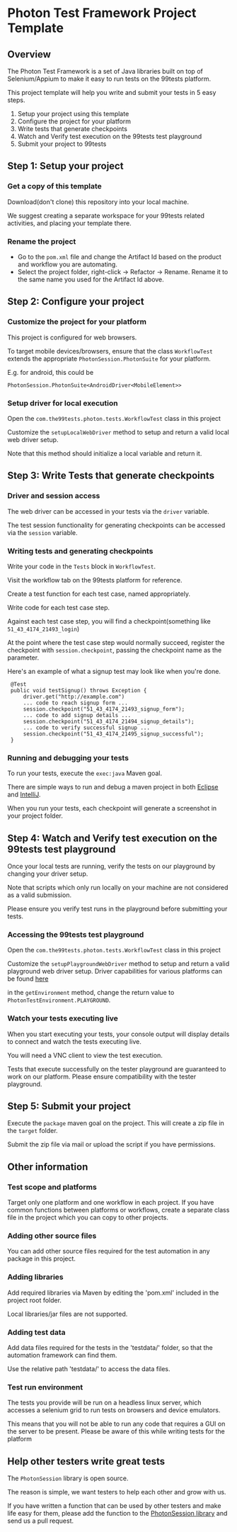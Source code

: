 # Photon Test Framework Project Template

## Overview

The Photon Test Framework is a set of Java libraries built on top of Selenium/Appium to make it easy to run tests on the 99tests platform.

This project template will help you write and submit your tests in 5 easy steps.

1. Setup your project using this template
2. Configure the project for your platform
3. Write tests that generate checkpoints
4. Watch and Verify test execution on the 99tests test playground
5. Submit your project to 99tests

## Step 1: Setup your project

### Get a copy of this template

Download(don't clone) this repository into your local machine.

We suggest creating a separate workspace for your 99tests related activities, and placing your template there.

### Rename the project

- Go to the `pom.xml` file and change the Artifact Id based on the product and workflow you are automating.
- Select the project folder, right-click -> Refactor -> Rename. Rename it to the same name you used for the Artifact Id above.

## Step 2: Configure your project

### Customize the project for your platform

This project is configured for web browsers.

To target mobile devices/browsers, ensure that the class `WorkflowTest` extends the appropriate `PhotonSession.PhotonSuite` for your platform.

E.g. for android, this could be

    PhotonSession.PhotonSuite<AndroidDriver<MobileElement>>

### Setup driver for local execution

Open the `com.the99tests.photon.tests.WorkflowTest` class in this project

Customize the `setupLocalWebDriver` method to setup and return a valid local web driver setup.

Note that this method should initialize a local variable and return it.

## Step 3: Write Tests that generate checkpoints

### Driver and session access

The web driver can be accessed in your tests via the `driver` variable.

The test session functionality for generating checkpoints can be accessed via the `session` variable.
     
### Writing tests and generating checkpoints

Write your code in the `Tests` block in `WorkflowTest`.

Visit the workflow tab on the 99tests platform for reference.

Create a test function for each test case, named appropriately.

Write code for each test case step.

Against each test case step, you will find a checkpoint(something like `51_43_4174_21493_login`)

At the point where the test case step would normally succeed, register the checkpoint with `session.checkpoint`, passing the checkpoint name as the parameter.

Here's an example of what a signup test may look like when you're done.

	 @Test
	 public void testSignup() throws Exception {	
	     driver.get("http://example.com")
	     ... code to reach signup form ...
	     session.checkpoint("51_43_4174_21493_signup_form");
	     ... code to add signup details ...
	     session.checkpoint("51_43_4174_21494_signup_details");
	     ... code to verify successful signup ...
	     session.checkpoint("51_43_4174_21495_signup_successful");
	 }
	 
### Running and debugging your tests

To run your tests, execute the `exec:java` Maven goal.

There are simple ways to run and debug a maven project in both [Eclipse](https://books.sonatype.com/m2eclipse-book/reference/running-sect-running-maven-builds.html) and [IntelliJ](https://www.jetbrains.com/help/idea/2017.1/executing-maven-goal.html).

When you run your tests, each checkpoint will generate a screenshot in your project folder.
	 
## Step 4: Watch and Verify test execution on the 99tests test playground

Once your local tests are running, verify the tests on our playground by changing your driver setup.

Note that scripts which only run locally on your machine are not considered as a valid submission. 

Please ensure you verify test runs in the playground before submitting your tests.

### Accessing the 99tests test playground
 
Open the `com.the99tests.photon.tests.WorkflowTest` class in this project

Customize the `setupPlaygroundWebDriver` method to setup and return a valid playground web driver setup.
Driver capabilities for various platforms can be found [here](https://hackmd.io/GwUwTOAMCMYLQEMQIMZwCwM3ARgdgFY84Z1ZJ1IBmAEwDMCg)

in the `getEnvironment` method, change the return value to `PhotonTestEnvironment.PLAYGROUND`.
 
### Watch your tests executing live
   
When you start executing your tests, your console output will display details to connect and watch the tests executing live.

You will need a VNC client to view the test execution.

Tests that execute successfully on the tester playground are guaranteed to work on our platform. Please ensure compatibility with the tester playground.

## Step 5: Submit your project

Execute the `package` maven goal on the project. This will create a zip file in the `target` folder.

Submit the zip file via mail or upload the script if you have permissions.

## Other information

### Test scope and platforms

Target only one platform and one workflow in each project. If you have common functions between platforms or workflows, create a separate class file in the project which you can copy to other projects.

### Adding other source files

You can add other source files required for the test automation in any package in this project.

### Adding libraries

Add required libraries via Maven by editing the 'pom.xml' included in the project root folder.

Local libraries/jar files are not supported. 

### Adding test data

Add data files required for the tests in the 'testdata/' folder, so that the automation framework can find them.

Use the relative path 'testdata/<file-name>' to access the data files. 

### Test run environment

The tests you provide will be run on a headless linux server, which accesses a selenium grid to run tests on browsers and device emulators.

This means that you will not be able to run any code that requires a GUI on the server to be present. Please be aware of this while writing tests for the platform

## Help other testers write great tests

The `PhotonSession` library is open source.

The reason is simple, we want testers to help each other and grow with us.

If you have written a function that can be used by other testers and make life easy for them, please add the function to the [PhotonSession library](https://github.com/99tests/photon-session) and send us a pull request.






